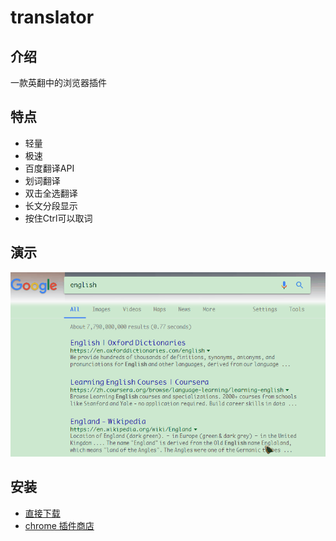 # translator

## 介绍
一款英翻中的浏览器插件

## 特点
- 轻量
- 极速
- 百度翻译API
- 划词翻译
- 双击全选翻译
- 长文分段显示
- 按住Ctrl可以取词

## 演示
![translator](/imgs/test.gif)

## 安装
- [直接下载](https://github.com/Liy1eE/translator/releases)
- [chrome 插件商店](https://chrome.google.com/webstore/detail/%E5%85%89%E9%80%9F%E7%BF%BB%E8%AF%91/ebhiibkokgipjmidlacohkgfgbecabib)
